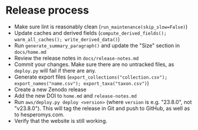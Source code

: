 # Release process

- Make sure lint is reasonably clean (`run_maintenance(skip_slow=False)`)
- Update caches and derived fields
  (`compute_derived_fields(); warm_all_caches(); write_derived_data()`)
- Run `generate_summary_paragraph()` and update the "Size" section in `docs/home.md`
- Review the release notes in `docs/release-notes.md`
- Commit your changes. Make sure there are no untracked files, as `deploy.py` will fail
  if there are any.
- Generate export files
  (`export_collections("collection.csv"); export_names("name.csv"); export_taxa("taxon.csv")`)
- Create a new Zenodo release
- Add the new DOI to `home.md` and `release-notes.md`
- Run `aws/deploy.py deploy <version>` (where `version` is e.g. "23.8.0", not
  "v23.8.0"). This will tag the release in Git and push to GitHub, as well as to
  hesperomys.com.
- Verify that the website is still working.
